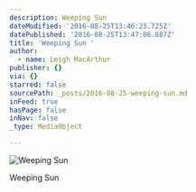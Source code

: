 ```yaml
---
description: Weeping Sun
dateModified: '2016-08-25T13:46:23.725Z'
datePublished: '2016-08-25T13:47:06.887Z'
title: 'Weeping Sun '
author:
  - name: Leigh MacArthur
publisher: {}
via: {}
starred: false
sourcePath: _posts/2016-08-25-weeping-sun.md
inFeed: true
hasPage: false
inNav: false
_type: MediaObject

---
```

![Weeping Sun](https://imgflo.herokuapp.com/graph/vahj1ThiexotieMo/7144cdcb260157c1268670d06a6ed7bb/croprotate.jpg?cropheight=4922&cropwidth=7378&degrees=0&input=https%3A%2F%2Fthe-grid-user-content.s3-us-west-2.amazonaws.com%2Fafdcf9c9-9fb0-46a1-8a48-f41f4a00460c.jpg&x=0&y=0)

Weeping Sun